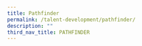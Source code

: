 ```yaml
---
title: Pathfinder
permalink: /talent-development/pathfinder/
description: ""
third_nav_title: PATHFINDER
---
```


